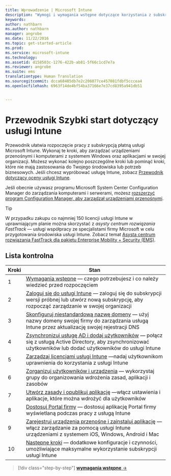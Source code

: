 ```yaml
---
title: Wprowadzenie | Microsoft Intune
description: "Wymogi i wymagania wstępne dotyczące korzystania z subskrypcji usługi Intune"
keywords: 
author: nathbarn
ms.author: nathbarn
manager: angrobe
ms.date: 11/22/2016
ms.topic: get-started-article
ms.prod: 
ms.service: microsoft-intune
ms.technology: 
ms.assetid: d158503c-1276-422b-ab81-5f66c1cd7e7a
ms.reviewer: angrobe
ms.suite: ems
translationtype: Human Translation
ms.sourcegitcommit: dcca68485db7e2c206077ce457081fdbf5cccea4
ms.openlocfilehash: 6963f14de4bf54ba37166e7e37cd8395a941db51


---
```



# <a name="intune-quick-start-guide"></a>Przewodnik Szybki start dotyczący usługi Intune
Przewodnik ułatwia rozpoczęcie pracy z subskrypcją płatną usługi Microsoft Intune. Wykonaj te kroki, aby zarządzać urządzeniami przenośnymi i komputerami z systemem Windows oraz aplikacjami w swojej organizacji. Możesz wykonać kolejno poszczególne kroki lub pominąć kroki, które nie mają zastosowania do Twojego środowiska lub potrzeb biznesowych. Jeśli chcesz wypróbować usługę Intune, zobacz [Przewodnik dotyczący oceny usługi Intune](/intune/understand-explore/get-started-with-a-30-day-trial-of-microsoft-intune).  

Jeśli obecnie używasz programu Microsoft System Center Configuration Manager do zarządzania komputerami i serwerami, możesz [rozszerzyć program Configuration Manager, aby zarządzał urządzeniami przenośnymi](https://docs.microsoft.com/sccm/mdm/understand/choose-between-standalone-intune-and-hybrid-mobile-device-management).

>[!TIP]
>W przypadku zakupu co najmniej 150 licencji usługi Intune w uprawniającym planie można skorzystać z *asysty centrum rozwiązania FastTrack* — usługi współpracy ze specjalistami firmy Microsoft w celu przygotowania środowiska usługi Intune. Zobacz temat [Asysta centrum rozwiązania FastTrack dla pakietu Enterprise Mobility + Security (EMS)](https://docs.microsoft.com/enterprise-mobility-security/Solutions/enterprise-mobility-fasttrack-program).

## <a name="checklist"></a>Lista kontrolna

| Kroki | Stan  |
| ------------- |-------------|
| 1  | [Wymagania wstępne](what-to-know-before-you-start-microsoft-intune.md) — czego potrzebujesz i co należy wiedzieć przed rozpoczęciem|
| 2 |  [Zaloguj się do usługi Intune](start-with-a-paid-subscription-to-microsoft-intune-step-1.md) — zaloguj się do subskrypcji wersji próbnej lub utwórz nową subskrypcję, aby rozpocząć zarządzanie w swojej organizacji   |  
| 3 | [Skonfiguruj niestandardową nazwę domeny](start-with-a-paid-subscription-to-microsoft-intune-step-2.md) — użyj nazwy domeny swojej firmy do zarządzania usługą Intune przez aktualizację swojej rejestracji DNS   |
| 4 | [Zsynchronizuj usługę AD i dodaj użytkowników](start-with-a-paid-subscription-to-microsoft-intune-step-3.md) — połącz się z usługą Active Directory, aby zsynchronizować użytkowników lub dodać użytkowników do usługi Intune  |
| 5 | [Zarządzaj licencjami usługi Intune](start-with-a-paid-subscription-to-microsoft-intune-step-4.md) —nadaj użytkownikom uprawnienia do korzystania z usługi Intune|
| 6 | [Zorganizuj użytkowników i urządzenia](start-with-a-paid-subscription-to-microsoft-intune-step-5.md) — wykorzystaj grupy do organizowania wdrożenia zasad, aplikacji i zasobów |
| 7 | [Utwórz zasady i opublikuj aplikację](start-with-a-paid-subscription-to-microsoft-intune-step-6.md) —włącz ustawienia i aplikacje, które można wdrożyć dla użytkowników |
| 8 | [Dostosuj Portal firmy](start-with-a-paid-subscription-to-microsoft-intune-step-7.md) — dostosuj aplikację Portal firmy wyświetlaną podczas pracy z usługą Intune  |
| 9 | [Zarejestruj urządzenia przenośne i zainstaluj aplikację](start-with-a-paid-subscription-to-microsoft-intune-step-8.md) — włącz zarządzanie za pomocą usługi Intune urządzeniami z systemem iOS, Windows, Android i Mac |
|10 | [Następne kroki](post-configuration-tasks.md) — dodatkowe konfiguracje i czynności, umożliwiające maksymalne wykorzystanie subskrypcji usługi Intune|


>[!div class="step-by-step"]
[**wymagania wstępne** &rarr;](what-to-know-before-you-start-microsoft-intune.md)



<!--HONumber=Nov16_HO5-->


